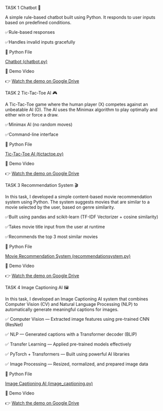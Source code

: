 TASK 1
Chatbot 🤖

A simple rule-based chatbot built using Python. It responds to user inputs based on predefined conditions.

✅Rule-based responses

✅Handles invalid inputs gracefully

📂 Python File

 [Chatbot (chatbot.py)](chatbot.py)  


🎥 Demo Video

👉 [Watch the demo on Google Drive](https://drive.google.com/file/d/1Udf_4pGfUADJPzewlnuYkaxbWKcpNqwX/view?usp=sharing)

TASK 2
Tic-Tac-Toe AI 🎮

A Tic-Tac-Toe game where the human player (X) competes against an unbeatable AI (O). The AI uses the Minimax algorithm to play optimally and either win or force a draw.

✅Minimax AI (no random moves)

✅Command-line interface

📂 Python File

 [Tic-Tac-Toe AI (tictactoe.py)](tictactoe.py)
 
🎥 Demo Video

👉 [Watch the demo on Google Drive](https://drive.google.com/file/d/1M0g5J3SkPXYu-xoJo8bTgslcBRAFB172/view?usp=sharing)

TASK 3
Recommendation System 🎬

In this task, I developed a simple content-based movie recommendation system using Python. The system suggests movies that are similar to a movie selected by the user, based on genre similarity.

✅Built using pandas and scikit-learn (TF-IDF Vectorizer + cosine similarity)

✅Takes movie title input from the user at runtime

✅Recommends the top 3 most similar movies 

📂 Python File

[Movie Recommendation System (recommendationsystem.py)](recommendationsystem.py)

🎥 Demo Video

👉 [Watch the demo on Google Drive](https://drive.google.com/file/d/1yzm2fZRr5GupFRe0PX6Vk9HLN-IRBuAl/view?usp=sharing)


TASK 4
Image Captioning AI 🖼️

In this task, I developed an Image Captioning AI system that combines Computer Vision (CV) and Natural Language Processing (NLP) to automatically generate meaningful captions for images.

✅ Computer Vision — Extracted image features using pre-trained CNN (ResNet)

✅ NLP — Generated captions with a Transformer decoder (BLIP)

✅ Transfer Learning — Applied pre-trained models effectively

✅ PyTorch + Transformers — Built using powerful AI libraries

✅ Image Processing — Resized, normalized, and prepared image data

📂 Python File

[Image Captioning AI (image_captioning.py)](image_captioning.py)

🎥 Demo Video

👉 [Watch the demo on Google Drive](https://drive.google.com/file/d/1WybT9nzN_ibwrgeo1f7n9sINQpVvJMly/view?usp=sharing)











